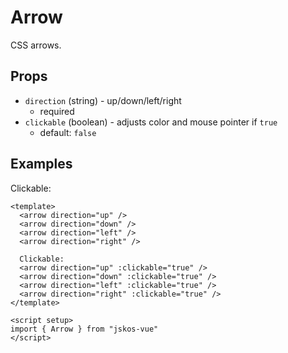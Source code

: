 # Arrow
CSS arrows.

## Props
- `direction` (string) - up/down/left/right
  - required
- `clickable` (boolean) - adjusts color and mouse pointer if `true`
  - default: `false`

## Examples

<script setup>
import Arrow from "../../src/components/Arrow.vue"
</script>

<arrow direction="up" />
<arrow direction="down" />
<arrow direction="left" />
<arrow direction="right" />

Clickable:
<arrow direction="up" :clickable="true" />
<arrow direction="down" :clickable="true" />
<arrow direction="left" :clickable="true" />
<arrow direction="right" :clickable="true" />

```vue
<template>
  <arrow direction="up" />
  <arrow direction="down" />
  <arrow direction="left" />
  <arrow direction="right" />

  Clickable:
  <arrow direction="up" :clickable="true" />
  <arrow direction="down" :clickable="true" />
  <arrow direction="left" :clickable="true" />
  <arrow direction="right" :clickable="true" />
</template>

<script setup>
import { Arrow } from "jskos-vue"
</script>
```
